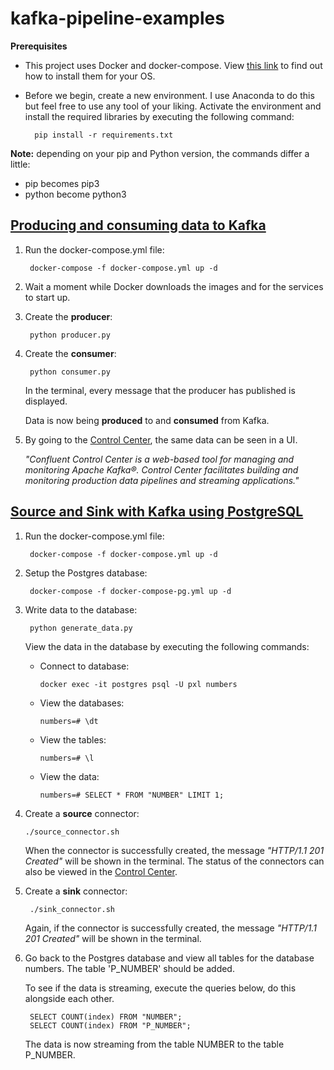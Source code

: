 # kafka-pipeline-examples
**Prerequisites**
* This project uses Docker and docker-compose. View [this link](https://docs.docker.com/compose/install/) to find out how to install them for your OS.

* Before we begin, create a new environment. I use Anaconda to do this but feel free to use any tool of your liking.     Activate the environment and install the required libraries by executing the following command:
        
        pip install -r requirements.txt
**Note:** depending on your pip and Python version, the commands differ a little:
* pip becomes pip3
* python become python3

## [Producing and consuming data to Kafka](https://github.com/Wesley-Bos/kafka-pipeline-examples/tree/master/producer-consumer)
1. Run the docker-compose.yml file:
        
        docker-compose -f docker-compose.yml up -d
2. Wait a moment while Docker downloads the images and for the services to start up.
3. Create the **producer**:
        
        python producer.py
4. Create the **consumer**:

        python consumer.py
   In the terminal, every message that the producer has published is displayed.
   
   Data is now being **produced** to and **consumed** from Kafka.
   
5. By going to the [Control Center](http://localhost:9021), the same data can be seen in a UI.
   
   *"Confluent Control Center is a web-based tool for managing and monitoring Apache Kafka®. Control Center facilitates building and monitoring production data pipelines and streaming applications."*

## [Source and Sink with Kafka using PostgreSQL](https://github.com/Wesley-Bos/kafka-pipeline-examples/tree/master/source-sink)
1. Run the docker-compose.yml file:

        docker-compose -f docker-compose.yml up -d
2. Setup the Postgres database:
        
        docker-compose -f docker-compose-pg.yml up -d
3. Write data to the database:

        python generate_data.py
        
   View the data in the database by executing the following commands:    
   * Connect to database:
         
         docker exec -it postgres psql -U pxl numbers
   * View the databases:       
   
         numbers=# \dt
   * View the tables:
         
         numbers=# \l
   * View the data:
   
         numbers=# SELECT * FROM "NUMBER" LIMIT 1;
4. Create a **source** connector:
  
       ./source_connector.sh
   When the connector is successfully created, the message *"HTTP/1.1 201 Created"* will be shown in the terminal.
   The status of the connectors can also be viewed in the [Control Center](http://localhost:9021).
5. Create a **sink** connector:
  
        ./sink_connector.sh
   Again, if the connector is successfully created, the message *"HTTP/1.1 201 Created"* will be shown in the terminal.
6. Go back to the Postgres database and view all tables for the database numbers. The table 'P_NUMBER' should be added. 
    
    To see if the data is streaming, execute the queries below, do this alongside each other.
   
        SELECT COUNT(index) FROM "NUMBER";
        SELECT COUNT(index) FROM "P_NUMBER";
   
    The data is now streaming from the table NUMBER to the table P_NUMBER.
